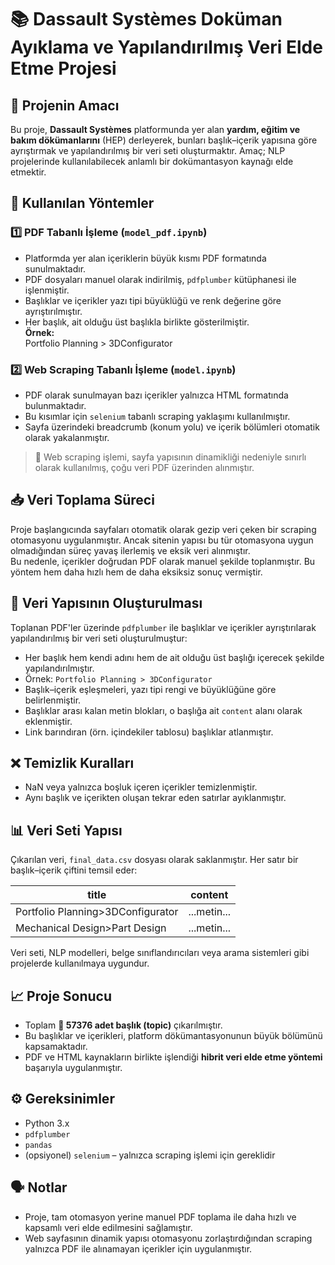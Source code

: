 # 📚 Dassault Systèmes Doküman Ayıklama ve Yapılandırılmış Veri Elde Etme Projesi

## 🎯 Projenin Amacı
Bu proje, **Dassault Systèmes** platformunda yer alan **yardım, eğitim ve bakım dökümanlarını** (HEP) derleyerek, bunları başlık–içerik yapısına göre ayrıştırmak ve yapılandırılmış bir veri seti oluşturmaktır. Amaç; NLP projelerinde kullanılabilecek anlamlı bir dokümantasyon kaynağı elde etmektir.

## 🧾 Kullanılan Yöntemler

### 1️⃣ PDF Tabanlı İşleme (`model_pdf.ipynb`)
- Platformda yer alan içeriklerin büyük kısmı PDF formatında sunulmaktadır.
- PDF dosyaları manuel olarak indirilmiş, `pdfplumber` kütüphanesi ile işlenmiştir.
- Başlıklar ve içerikler yazı tipi büyüklüğü ve renk değerine göre ayrıştırılmıştır.
- Her başlık, ait olduğu üst başlıkla birlikte gösterilmiştir.  
  **Örnek:**  
Portfolio Planning > 3DConfigurator



### 2️⃣ Web Scraping Tabanlı İşleme (`model.ipynb`)
- PDF olarak sunulmayan bazı içerikler yalnızca HTML formatında bulunmaktadır.
- Bu kısımlar için `selenium` tabanlı scraping yaklaşımı kullanılmıştır.
- Sayfa üzerindeki breadcrumb (konum yolu) ve içerik bölümleri otomatik olarak yakalanmıştır.

> 📌 Web scraping işlemi, sayfa yapısının dinamikliği nedeniyle sınırlı olarak kullanılmış, çoğu veri PDF üzerinden alınmıştır.

## 📥 Veri Toplama Süreci
Proje başlangıcında sayfaları otomatik olarak gezip veri çeken bir scraping otomasyonu uygulanmıştır. Ancak sitenin yapısı bu tür otomasyona uygun olmadığından süreç yavaş ilerlemiş ve eksik veri alınmıştır.  
Bu nedenle, içerikler doğrudan PDF olarak manuel şekilde toplanmıştır. Bu yöntem hem daha hızlı hem de daha eksiksiz sonuç vermiştir.

## 🧠 Veri Yapısının Oluşturulması
Toplanan PDF'ler üzerinde `pdfplumber` ile başlıklar ve içerikler ayrıştırılarak yapılandırılmış bir veri seti oluşturulmuştur:
- Her başlık hem kendi adını hem de ait olduğu üst başlığı içerecek şekilde yapılandırılmıştır.
- Örnek: `Portfolio Planning > 3DConfigurator`
- Başlık–içerik eşleşmeleri, yazı tipi rengi ve büyüklüğüne göre belirlenmiştir.
- Başlıklar arası kalan metin blokları, o başlığa ait `content` alanı olarak eklenmiştir.
- Link barındıran (örn. içindekiler tablosu) başlıklar atlanmıştır.

## ❌ Temizlik Kuralları
- NaN veya yalnızca boşluk içeren içerikler temizlenmiştir.
- Aynı başlık ve içerikten oluşan tekrar eden satırlar ayıklanmıştır.

## 📊 Veri Seti Yapısı

Çıkarılan veri, `final_data.csv` dosyası olarak saklanmıştır. Her satır bir başlık–içerik çiftini temsil eder:

| title                         | content       |
|------------------------------|---------------|
| Portfolio Planning>3DConfigurator | ...metin... |
| Mechanical Design>Part Design | ...metin... |

Veri seti, NLP modelleri, belge sınıflandırıcıları veya arama sistemleri gibi projelerde kullanılmaya uygundur.

## 📈 Proje Sonucu

- Toplam **📄 57376 adet başlık (topic)** çıkarılmıştır.
- Bu başlıklar ve içerikleri, platform dökümantasyonunun büyük bölümünü kapsamaktadır.
- PDF ve HTML kaynakların birlikte işlendiği **hibrit veri elde etme yöntemi** başarıyla uygulanmıştır.

## ⚙️ Gereksinimler

- Python 3.x
- `pdfplumber`
- `pandas`
- (opsiyonel) `selenium` – yalnızca scraping işlemi için gereklidir

## 🗣️ Notlar
- Proje, tam otomasyon yerine manuel PDF toplama ile daha hızlı ve kapsamlı veri elde edilmesini sağlamıştır.
- Web sayfasının dinamik yapısı otomasyonu zorlaştırdığından scraping yalnızca PDF ile alınamayan içerikler için uygulanmıştır.



